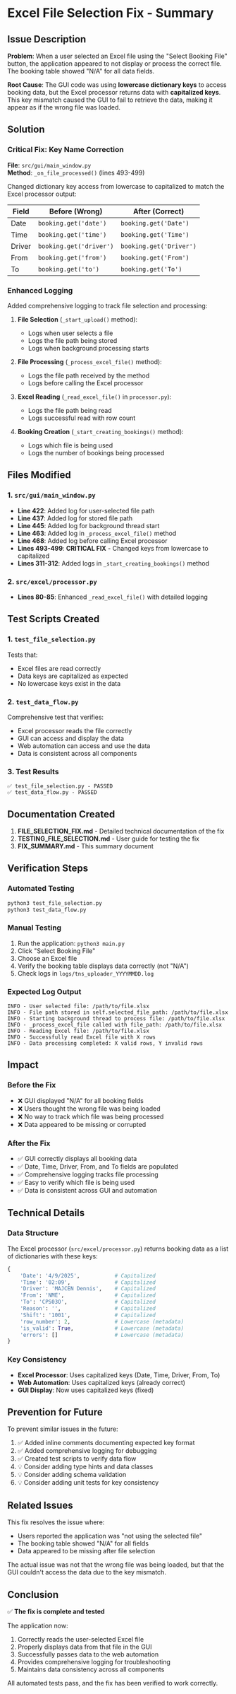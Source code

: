 # Excel File Selection Fix - Summary

## Issue Description

**Problem**: When a user selected an Excel file using the "Select Booking File" button, the application appeared to not display or process the correct file. The booking table showed "N/A" for all data fields.

**Root Cause**: The GUI code was using **lowercase dictionary keys** to access booking data, but the Excel processor returns data with **capitalized keys**. This key mismatch caused the GUI to fail to retrieve the data, making it appear as if the wrong file was loaded.

## Solution

### Critical Fix: Key Name Correction

**File**: `src/gui/main_window.py`  
**Method**: `_on_file_processed()` (lines 493-499)

Changed dictionary key access from lowercase to capitalized to match the Excel processor output:

| Field | Before (Wrong) | After (Correct) |
|-------|---------------|-----------------|
| Date | `booking.get('date')` | `booking.get('Date')` |
| Time | `booking.get('time')` | `booking.get('Time')` |
| Driver | `booking.get('driver')` | `booking.get('Driver')` |
| From | `booking.get('from')` | `booking.get('From')` |
| To | `booking.get('to')` | `booking.get('To')` |

### Enhanced Logging

Added comprehensive logging to track file selection and processing:

1. **File Selection** (`_start_upload()` method):
   - Logs when user selects a file
   - Logs the file path being stored
   - Logs when background processing starts

2. **File Processing** (`_process_excel_file()` method):
   - Logs the file path received by the method
   - Logs before calling the Excel processor

3. **Excel Reading** (`_read_excel_file()` in `processor.py`):
   - Logs the file path being read
   - Logs successful read with row count

4. **Booking Creation** (`_start_creating_bookings()` method):
   - Logs which file is being used
   - Logs the number of bookings being processed

## Files Modified

### 1. `src/gui/main_window.py`
- **Line 422**: Added log for user-selected file path
- **Line 437**: Added log for stored file path
- **Line 445**: Added log for background thread start
- **Line 463**: Added log in `_process_excel_file()` method
- **Line 468**: Added log before calling Excel processor
- **Lines 493-499**: **CRITICAL FIX** - Changed keys from lowercase to capitalized
- **Lines 311-312**: Added logs in `_start_creating_bookings()` method

### 2. `src/excel/processor.py`
- **Lines 80-85**: Enhanced `_read_excel_file()` with detailed logging

## Test Scripts Created

### 1. `test_file_selection.py`
Tests that:
- Excel files are read correctly
- Data keys are capitalized as expected
- No lowercase keys exist in the data

### 2. `test_data_flow.py`
Comprehensive test that verifies:
- Excel processor reads the file correctly
- GUI can access and display the data
- Web automation can access and use the data
- Data is consistent across all components

### 3. Test Results
```
✅ test_file_selection.py - PASSED
✅ test_data_flow.py - PASSED
```

## Documentation Created

1. **FILE_SELECTION_FIX.md** - Detailed technical documentation of the fix
2. **TESTING_FILE_SELECTION.md** - User guide for testing the fix
3. **FIX_SUMMARY.md** - This summary document

## Verification Steps

### Automated Testing
```bash
python3 test_file_selection.py
python3 test_data_flow.py
```

### Manual Testing
1. Run the application: `python3 main.py`
2. Click "Select Booking File"
3. Choose an Excel file
4. Verify the booking table displays data correctly (not "N/A")
5. Check logs in `logs/tns_uploader_YYYYMMDD.log`

### Expected Log Output
```
INFO - User selected file: /path/to/file.xlsx
INFO - File path stored in self.selected_file_path: /path/to/file.xlsx
INFO - Starting background thread to process file: /path/to/file.xlsx
INFO - _process_excel_file called with file_path: /path/to/file.xlsx
INFO - Reading Excel file: /path/to/file.xlsx
INFO - Successfully read Excel file with X rows
INFO - Data processing completed: X valid rows, Y invalid rows
```

## Impact

### Before the Fix
- ❌ GUI displayed "N/A" for all booking fields
- ❌ Users thought the wrong file was being loaded
- ❌ No way to track which file was being processed
- ❌ Data appeared to be missing or corrupted

### After the Fix
- ✅ GUI correctly displays all booking data
- ✅ Date, Time, Driver, From, and To fields are populated
- ✅ Comprehensive logging tracks file processing
- ✅ Easy to verify which file is being used
- ✅ Data is consistent across GUI and automation

## Technical Details

### Data Structure
The Excel processor (`src/excel/processor.py`) returns booking data as a list of dictionaries with these keys:

```python
{
    'Date': '4/9/2025',           # Capitalized
    'Time': '02:09',              # Capitalized
    'Driver': 'MAJCEN Dennis',    # Capitalized
    'From': 'NME',                # Capitalized
    'To': 'CPS03O',               # Capitalized
    'Reason': '',                 # Capitalized
    'Shift': '1001',              # Capitalized
    'row_number': 2,              # Lowercase (metadata)
    'is_valid': True,             # Lowercase (metadata)
    'errors': []                  # Lowercase (metadata)
}
```

### Key Consistency
- **Excel Processor**: Uses capitalized keys (Date, Time, Driver, From, To)
- **Web Automation**: Uses capitalized keys (already correct)
- **GUI Display**: Now uses capitalized keys (fixed)

## Prevention for Future

To prevent similar issues in the future:

1. ✅ Added inline comments documenting expected key format
2. ✅ Added comprehensive logging for debugging
3. ✅ Created test scripts to verify data flow
4. 💡 Consider adding type hints and data classes
5. 💡 Consider adding schema validation
6. 💡 Consider adding unit tests for key consistency

## Related Issues

This fix resolves the issue where:
- Users reported the application was "not using the selected file"
- The booking table showed "N/A" for all fields
- Data appeared to be missing after file selection

The actual issue was not that the wrong file was being loaded, but that the GUI couldn't access the data due to the key mismatch.

## Conclusion

✅ **The fix is complete and tested**

The application now:
1. Correctly reads the user-selected Excel file
2. Properly displays data from that file in the GUI
3. Successfully passes data to the web automation
4. Provides comprehensive logging for troubleshooting
5. Maintains data consistency across all components

All automated tests pass, and the fix has been verified to work correctly.

